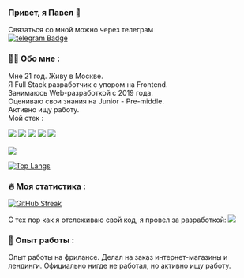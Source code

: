 ### Привет, я Павел 👋
<div>
  Связаться со мной можно через телеграм
  <br/>
  <a href="https://t.me/iwillwipeawaymytears"><img src="https://img.shields.io/badge/telegram-blue?logo=telegram&logoColor=white&style=for-the-badge" alt="telegram Badge"/></a>
</div>

### :man_technologist: Обо мне :
Мне 21 год. Живу в Москве. <br/>
Я Full Stack разработчик с упором на Frontend. <br/>
Занимаюсь Web-разработкой с 2019 года. <br/>
Оцениваю свои знания на Junior - Pre-middle. <br/>
Активно ищу работу. <br/>
Мой стек :
<div>
 <img src="https://img.shields.io/badge/Typescript-blue?logo=typescript&logoColor=white&style=for-the-badge"/>
 <img src="https://img.shields.io/badge/React-dodgerblue?logo=react&logoColor=white&style=for-the-badge"/>
 <img src="https://img.shields.io/badge/Redux-purple?logo=Redux&logoColor=white&style=for-the-badge"/>
 <img src="https://img.shields.io/badge/NextJS-black?style=for-the-badge"/>
 <img src="https://img.shields.io/badge/scss-hotpink?logo=sass&logoColor=white&style=for-the-badge"/>
</div>

 <br/>

 <img src="https://www.codewars.com/users/ElderlyRacoon1337/badges/small"/>
 
 <br/>
 
[![Top Langs](https://github-readme-stats.vercel.app/api/top-langs/?username=ElderlyRacoon1337)](https://github.com/anuraghazra/github-readme-stats)
 
 ### :fire: Моя статистика :
 
[![GitHub Streak](http://github-readme-streak-stats.herokuapp.com?user=ElderlyRacoon1337&theme=dark&background=000000)](https://git.io/streak-stats)

С тех пор как я отслеживаю свой код, я провел за разработкой: <img src="https://wakatime.com/badge/user/68cd59ba-ee8e-4140-bc60-358854178130.svg"/>

### :office: Опыт работы :
Опыт работы на фрилансе. Делал на заказ интернет-магазины и лендинги.
Официально нигде не работал, но активно ищу работу.
